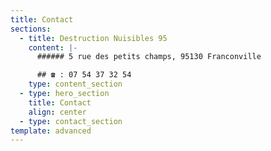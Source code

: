 ```yaml
---
title: Contact
sections:
  - title: Destruction Nuisibles 95
    content: |-
      ###### 5 rue des petits champs, 95130 Franconville

      ## ☎ : 07 54 37 32 54
    type: content_section
  - type: hero_section
    title: Contact
    align: center
  - type: contact_section
template: advanced
---
```

